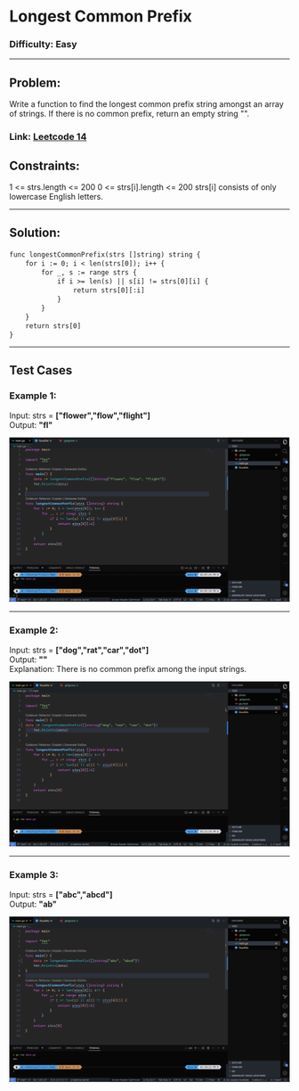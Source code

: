 # **Longest Common Prefix**
### Difficulty: **Easy**
---
## **Problem:**
Write a function to find the longest common prefix string amongst an array of strings.
If there is no common prefix, return an empty string "".
### **Link:** **[Leetcode 14](https://leetcode.com/problems/longest-common-prefix/)**

## **Constraints:**
1 <= strs.length <= 200
0 <= strs[i].length <= 200
strs[i] consists of only lowercase English letters.

---
## **Solution:**

```
func longestCommonPrefix(strs []string) string {
	for i := 0; i < len(strs[0]); i++ {
		for _, s := range strs {
			if i >= len(s) || s[i] != strs[0][i] {
				return strs[0][:i]
			}
		}
	}
	return strs[0]
}
```
---
## **Test Cases**
### **Example 1:**

Input: strs = **["flower","flow","flight"]**<br />
Output: **"fl"**

![example1](./photos/exapmle1.png)

---

### **Example 2:**
Input: strs = **["dog","rat","car","dot"]**<br/>
Output: **""** <br/>
Explanation: There is no common prefix among the input strings.

![example2](./photos/exapmle2.png)

---

### **Example 3:**
Input: strs = **["abc","abcd"]**<br/>
Output: **"ab"**

![example3](./photos/exapmle3.png)